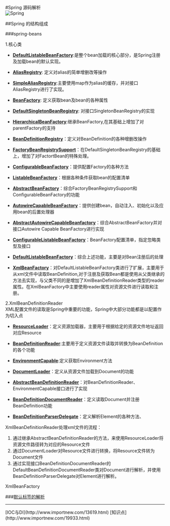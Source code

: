 #Spring 源码解析<br/>
![Spring](https://spring.io/img/spring-logo-3b6f842fa77c3bea3bac17dbce36a101.png)

##Spring 的结构组成

###spring-beans

1.核心类<br/>
* [**DefaultListableBeanFactory**](https://github.com/WikiDown/spring-framework/blob/master/spring-beans/src/main/java/org/springframework/beans/factory/support/DefaultListableBeanFactory.java):是整个bean加载的核心部分，是Spring注册及加载bean的默认实现。

* [**AliasRegistry**](https://github.com/WikiDown/spring-framework/blob/master/spring-core/src/main/java/org/springframework/core/AliasRegistry.java): 定义对alias的简单增删改等操作

* [**SimpleAliasRegistry**](https://github.com/WikiDown/spring-framework/blob/master/spring-core/src/main/java/org/springframework/core/SimpleAliasRegistry.java):主要使用map作为alias的缓存，并对接口AliasRegistry进行了实现。

* [**BeanFactory**](https://github.com/WikiDown/spring-framework/blob/master/spring-beans/src/main/java/org/springframework/beans/factory/BeanFactory.java): 定义获取bean及bean的各种属性

* [**DefaultSingletonBeanRegistry**](https://github.com/WikiDown/spring-framework/blob/master/spring-beans/src/main/java/org/springframework/beans/factory/support/DefaultSingletonBeanRegistry.java): 对接口SingletonBeanRegistry的实现

* [**HierarchicalBeanFactory**](https://github.com/WikiDown/spring-framework/blob/master/spring-beans/src/main/java/org/springframework/beans/factory/HierarchicalBeanFactory.java):继承BeanFactory,在其基础上增加了对parentFactory的支持

* [**BeanDefinitionRegistry**](https://github.com/WikiDown/spring-framework/blob/master/spring-beans/src/main/java/org/springframework/beans/factory/BeanDefinitionRegistry.java)：定义对BeanDefinition的各种增删改操作

* [**FactoryBeanRegistrySupport**](https://github.com/WikiDown/spring-framework/blob/master/spring-beans/src/main/java/org/springframework/beans/factory/FactoryBeanRegistrySupport.java)：在DefaultSingletonBeanRegistry的基础上，增加了对FactortBean的特殊处理。

* [**ConfigurableBeanFactory**](https://github.com/WikiDown/spring-framework/blob/master/spring-beans/src/main/java/org/springframework/beans/factory/config/ConfigurableBeanFactory.java)：提供配置Factory的各种方法

* [**ListableBeanFactory**](https://github.com/WikiDown/spring-framework/blob/master/spring-beans/src/main/java/org/springframework/beans/factory/ListableBeanFactory.java)：根据各种条件获取bean的配置清单

* [**AbstractBeanFactory**](https://github.com/WikiDown/spring-framework/blob/master/spring-beans/src/main/java/org/springframework/beans/factory/support/AbstractBeanFactory.java)：综合FactoryBeanRegistrySupport和ConfigurableBeanFactory的功能

* [**AutowireCapableBeanFactory**](https://github.com/WikiDown/spring-framework/blob/master/spring-beans/src/main/java/org/springframework/beans/factory/config/AutowireCapableBeanFactory.java)：提供创建bean，自动注入、初始化以及应用bean的后置处理器

* [**AbstractAutowireCapableBeanfactory**](https://github.com/WikiDown/spring-framework/blob/master/spring-beans/src/main/java/org/springframework/beans/factory/support/AbstractAutowireCapableBeanfactory.java)：综合AbstractBeanFactory并对接口Autowire Capable BeanFactory进行实现

* [**ConfigurableListableBeanFactory**](https://github.com/WikiDown/spring-framework/blob/master/spring-beans/src/main/java/org/springframework/beans/factory/config/ConfigurableListableBeanFactory.java)：BeanFactory配置清单，指定忽略类型及接口

* [**DefaultListableBeanFactory**](https://github.com/WikiDown/spring-framework/blob/master/spring-beans/src/main/java/org/springframework/beans/factory/support/DefaultListableBeanFactory.java)：综合上述功能，主要是对Bean注册后的处理

* [**XmlBeanFactory**](https://github.com/WikiDown/spring-framework/blob/master/spring-beans/src/main/java/org/springframework/beans/factory/xml/XmlBeanFactory.java)：对DefaultListableBeanFactory类进行了扩展，主要用于从xml文件中读取BeanDefinition,对于注册及获取Bean都是使用从父类继承的方法去实现，与父类不同的是增加了XmlBeanDefinitionReader类型的reader属性。在XmlBeanFactory中主要使用reader属性对资源文件进行读取和注册。

2.XmlBeanDefinitionReader<br/>
XML配置文件的读取是Spring中重要的功能，Spring中大部分功能都是以配置作为切入点
 
* [**ResourceLoader**](https://github.com/WikiDown/spring-framework/blob/master/spring-core/src/main/java/org/springframework/core/io/ResourceLoader.java)：定义资源加载器，主要用于根据给定的资源文件地址返回对应Resource

* [**BeanDefinitionReader**](https://github.com/WikiDown/spring-framework/blob/master/spring-beans/src/main/java/org/springframework/beans/factory/support/BeanDefinitionReader.java):主要用于定义资源文件读取并转换为BeanDefinition的各个功能

* [**EnvironmentCapable**](https://github.com/WikiDown/spring-framework/blob/master/spring-core/src/main/java/org/springframework/core/env/EnvironmentCapable.java):定义获取Environment方法

* [**DocumentLoader**](https://github.com/WikiDown/spring-framework/blob/master/spring-beans/src/main/java/org/springframework/beans/factory/xml/DocumentLoader.java)：定义从资源文件加载到Document的功能

* [**AbstractBeanDefinitionReader**](https://github.com/WikiDown/spring-framework/blob/master/spring-beans/src/main/java/org/springframework/beans/factory/support/AbstractBeanDefinitionReader.java)：对BeanDefinitionReader、EnvironmentCapable接口进行了实现

* [**BeanDefinitionDocumentReader**](https://github.com/WikiDown/spring-framework/blob/master/spring-beans/src/main/java/org/springframework/beans/factory/xml/BeanDefinitionDocumentReader.java)：定义读取Document并注册BeanDefinition功能

* [**BeanDefinitionParserDelegate**](https://github.com/WikiDown/spring-framework/blob/master/spring-beans/src/main/java/org/springframework/beans/factory/xml/BeanDefinitionParserDelegate.java)：定义解析Element的各种方法、

XmlBeanDefinitionReader处理xml文件的流程：<br/>

1. 通过继承AbstractBeanDefinitionReader的方法，来使用ResourceLoader将资源文件路径转为对应的Resource文件
2. 通过DocumentLoader对Resource文件进行转换，将Resource文件转为Document文件
3. 通过实现接口BeanDefinitionDocumentReader的DefaultBeanDefinitionDocumentReader类对Document进行解析，并使用BeanDefinitionParserDelegate对Element进行解析。


XmlBeanFactory

###[默认标签的解析](https://github.com/WikiDown/mvn-repository/blob/master/Spring/Chapter%203.md)


<hr/>
[IOC与DI](http://www.importnew.com/13619.html)
[知识点](http://www.importnew.com/19933.html)



